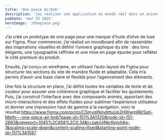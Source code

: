 ```yaml
---
title: 'One piece Airbnb'
description: "Jai realiser une application du monde réel dans un univers de fiction" 
pubDate: 'mar 25 2025'
heroImage: '/Onepiece.png'
---
```


J’ai créé un prototype de one page pour une marque d’huile d’olive de luxe sur Figma. Pour commencer, j’ai réalisé un moodboard afin de rassembler des inspirations visuelles et définir l’univers graphique du site : des tons élégants, une typographie raffinée et une mise en page épurée pour refléter le côté premium du produit.

Ensuite, j’ai conçu un wireframe, en utilisant l’auto-layout de Figma pour structurer les sections du site de manière fluide et adaptable. Cela m’a permis d’avoir une base claire et flexible pour l’agencement des éléments.

Une fois la structure en place, j’ai défini toutes les variables de texte et de couleur pour assurer une cohérence graphique et faciliter les ajustements. Puis, j’ai construit l’interface avec des composants animés, apportant des micro-interactions et des effets fluides pour sublimer l’expérience utilisateur et donner une impression haut de gamme à la navigation.
voici le résultat:https://www.figma.com/proto/CSmyqINqybttuUp2HWwm6R/Sati-Melih---one-piece-air-bnb?page-id=151%3A1320&node-id=151-2683&viewport=1045%2C658%2C0.34&t=zakjUjNkrKpjyhAe-1&scaling=scale-down&content-scaling=fixed&starting-point-node-id=151%3A1587

